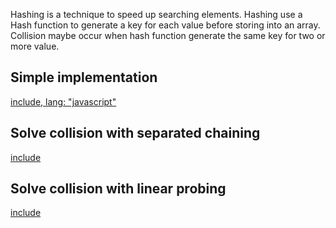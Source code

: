 Hashing is a technique to speed up searching elements. Hashing use a Hash function to generate a key for each value before storing into an array. Collision maybe occur when hash function generate the same key for two or more value.

## Simple implementation
[include, lang: "javascript"](../sample-code/hash.js)

## Solve collision with separated chaining
[include](../sample-code/hash-separated-chaining.js)

## Solve collision with linear probing
[include](../sample-code/hash-linear-probing.js)
